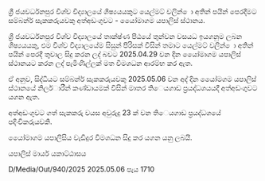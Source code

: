 ශ්‍රී ජයවර්ධනපුර විශ්ව විද්‍යාලයේ ශිෂ්‍යයයකුට යෙල්මට් වලින් ො අතින් පයින් පෙරදීමට සම්බන්ර් සැකකරුයවකු අත්අඩංගුවට - යෙෝමාගම යපාලිස් ස්ථානය.

ශ්‍රී ජයවර්ධනපුර විශ්ව විද්‍යාලයේ තාක්ෂ්‍ණ පීඨයේ තුන්වන වසයධ ඉයගනුම ලබන ශිෂ්‍යයයකු, එම විශ්ව විද්‍යාලයේම සිසුන් පිරිසක් විසින් තමාට යෙල්මට් වලින් ො අතින් පයින් පෙරදී තුවාල සිදු කරන ලද්‍ බවට 2025.04.29 වන දින යෙෝමාගම යපාලිස් ස්ථානයට කරන ලද්‍ පැමිණිල්ලක් මත විමශධන ආරම්භ කර ඇත.

ඒ අනුව, සිද්ධියට සම්බන්ර් සැකකරුයවකු 2025.05.06 වන අද්‍ දින යෙෝමගම යපාලිස් ස්ථානයේ නිලර්ාරීන් කණ්ඩායමක් විසින් මාතර තිෙයගාඩ ප්‍රයද්ධශයයදී අත්අඩංගුවට යගන ඇත.

අත්අඩංගුවට ගත් සැකකරු වයස අවුරුදු 23 ක් වන තිෙයගාඩ ප්‍රයද්ධශයේ පදිංචිකරුයවකි.

යෙෝමාගම යපාලිසිය වැඩිදුර විමශධන සිදු කර යගන යනු ලබයි.

යපාලිස් මාර්ය යකාට්ඨාසය

D/Media/Out/940/2025 2025.05.06 පැය 1710